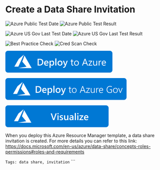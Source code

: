 # Create a Data Share Invitation 

![Azure Public Test Date](https://azurequickstartsservice.blob.core.windows.net/badges/101-data-share-invitation/PublicLastTestDate.svg)
![Azure Public Test Result](https://azurequickstartsservice.blob.core.windows.net/badges/101-data-share-invitation/PublicDeployment.svg)

![Azure US Gov Last Test Date](https://azurequickstartsservice.blob.core.windows.net/badges/101-data-share-invitation/FairfaxLastTestDate.svg)
![Azure US Gov Last Test Result](https://azurequickstartsservice.blob.core.windows.net/badges/101-data-share-invitation/FairfaxDeployment.svg)

![Best Practice Check](https://azurequickstartsservice.blob.core.windows.net/badges/101-data-share-invitation/BestPracticeResult.svg)
![Cred Scan Check](https://azurequickstartsservice.blob.core.windows.net/badges/101-data-share-invitation/CredScanResult.svg)

[![Deploy to Azure](https://raw.githubusercontent.com/Azure/azure-quickstart-templates/master/1-CONTRIBUTION-GUIDE/images/deploytoazure.svg?sanitize=true)](https://portal.azure.com/#create/Microsoft.Template/uri/https%3A%2F%2Fraw.githubusercontent.com%2FAzure%2Fazure-quickstart-templates%2Fmaster%2F101-data-share-invitation%2Fazuredeploy.json)

[![Deploy to AzureGov](https://raw.githubusercontent.com/Azure/azure-quickstart-templates/master/1-CONTRIBUTION-GUIDE/images/deploytoazuregov.svg?sanitize=true)](https://portal.azure.us/#create/Microsoft.Template/uri/https%3A%2F%2Fraw.githubusercontent.com%2FAzure%2Fazure-quickstart-templates%2Fmaster%2F101-data-share-invitation%2Fazuredeploy.json)

[![Visualize](https://raw.githubusercontent.com/Azure/azure-quickstart-templates/master/1-CONTRIBUTION-GUIDE/images/visualizebutton.svg?sanitize=true)](http://armviz.io/#/?load=https%3A%2F%2Fraw.githubusercontent.com%2FAzure%2Fazure-quickstart-templates%2Fmaster%2F101-data-share-invitation%2Fazuredeploy.json)

When you deploy this Azure Resource Manager template, a data share invitation is created. For more details you can refer to this link: https://docs.microsoft.com/en-us/azure/data-share/concepts-roles-permissions#roles-and-requirements

`Tags: data share, invitation`
	```




